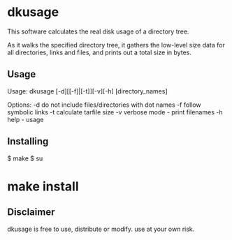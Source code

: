 dkusage
=============

This software calculates the real disk usage of a directory tree.

As it walks the specified directory tree, it gathers the low-level
size data for all directories, links and files, and prints out a
total size in bytes.


Usage
-----

  Usage: dkusage [-d][[-f]|[-t]][-v][-h] [directory_names]
  
  Options:
        -d  do not include files/directories with dot names
        -f  follow symbolic links
        -t  calculate tarfile size
        -v  verbose mode - print filenames
        -h  help - usage

Installing
----------

$ make
$ su 
# make install


Disclaimer
----------

dkusage is free to use, distribute or modify. use at your own risk.
